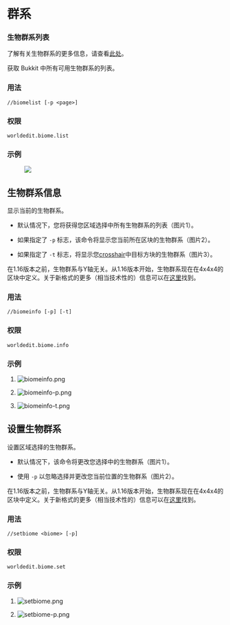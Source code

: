 # 群系

### 生物群系列表

了解有关生物群系的更多信息，请查看[此处](https://minecraft.gamepedia.com/Biome)。

获取 Bukkit 中所有可用生物群系的列表。

### 用法

`//biomelist [-p <page>]`

### 权限

`worldedit.biome.list`

### 示例

<figure>
<img src="https://fastly.statically.io/gh/Lala-0x3f/picx-images-hosting@master/20231117/mvdiNnQ.6smmxwrm9oo0.png" />
</figure>

## 生物群系信息

显示当前的生物群系。

- 默认情况下，您将获得您区域选择中所有生物群系的列表（图片1）。

- 如果指定了 `-p` 标志，该命令将显示您当前所在区块的生物群系（图片2）。

- 如果指定了 `-t` 标志，将显示您[crosshair](https://minecraft.gamepedia.com/File:HUD_example.png)中目标方块的生物群系（图片3）。

在1.16版本之前，生物群系与Y轴无关。从1.16版本开始，生物群系现在在4x4x4的区块中定义。关于新格式的更多（相当技术性的）信息可以在[这里](https://wiki.vg/Protocol#Chunk_Data)找到。

### 用法

`//biomeinfo [-p] [-t]`

### 权限

`worldedit.biome.info`

### 示例

1. ![biomeinfo.png](https://fastly.statically.io/gh/Lala-0x3f/picx-images-hosting@master/20231117/R5G8XP9.2y57hbula940.png)

2. ![biomeinfo-p.png](https://fastly.statically.io/gh/Lala-0x3f/picx-images-hosting@master/20231117/I2hD28o.jwms8r3jg8.png)

3. ![biomeinfo-t.png](https://fastly.statically.io/gh/Lala-0x3f/picx-images-hosting@master/20231117/PxB1JOG.6vsusr775nk0.png)

## 设置生物群系

设置区域选择的生物群系。

- 默认情况下，该命令将更改您选择中的生物群系（图片1）。

- 使用 `-p` 以忽略选择并更改您当前位置的生物群系（图片2）。

在1.16版本之前，生物群系与Y轴无关。从1.16版本开始，生物群系现在在4x4x4的区块中定义。关于新格式的更多（相当技术性的）信息可以在[这里](https://wiki.vg/Protocol#Chunk_Data)找到。

### 用法

`//setbiome <biome> [-p]`

### 权限

`worldedit.biome.set`

### 示例

1. ![setbiome.png](https://fastly.statically.io/gh/Lala-0x3f/picx-images-hosting@master/20231116/ut2Im7O.173t51jee00w.jpg)

2. ![setbiome-p.png](https://fastly.statically.io/gh/Lala-0x3f/picx-images-hosting@master/20231116/MxdpUFK.1dfuoanox1uo.jpg)